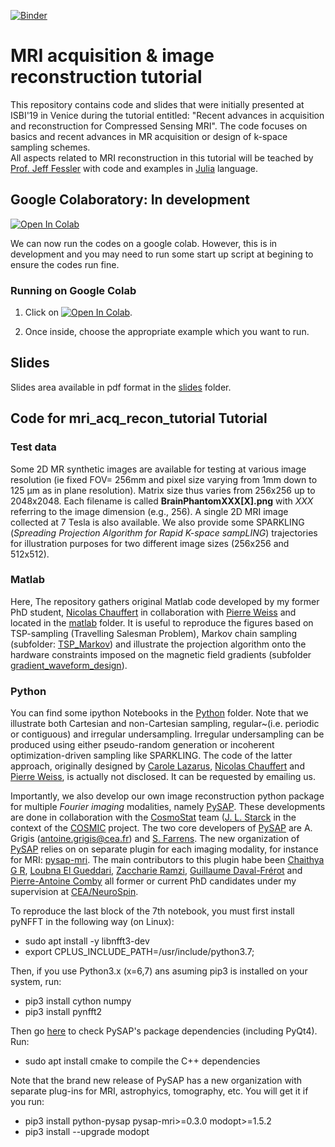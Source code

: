 [![Binder](https://mybinder.org/badge_logo.svg)](https://mybinder.org/v2/gh/philouc/mri_acq_recon_tutorial/master)

# MRI acquisition & image reconstruction tutorial

This repository contains code and slides that were initially presented at ISBI'19 in Venice during the tutorial entitled: "Recent advances in acquisition and reconstruction for Compressed Sensing MRI". The code focuses on basics and recent advances in MR acquisition or design of k-space sampling schemes.  
All aspects related to MRI reconstruction in this tutorial will be teached by [Prof. Jeff Fessler](https://github.com/JeffFessler/MIRT.jl) with code and examples in [Julia](https://julialang.org/) language.


## Google Colaboratory: In development

[![Open In Colab](https://colab.research.google.com/assets/colab-badge.svg)](https://colab.research.google.com/github/philouc/mri_acq_recon_tutorial/)

We can now run the codes on a google colab. However, this is in development and you may need to run some start up script at begining to ensure the codes run fine.

### Running on Google Colab

1) Click on [![Open In Colab](https://colab.research.google.com/assets/colab-badge.svg)](https://colab.research.google.com/github/philouc/mri_acq_recon_tutorial/).

2) Once inside, choose the appropriate example which you want to run.

## Slides

Slides area available in pdf format in the [slides](https://github.com/philouc/mri_acq_recon_tutorial/tree/master/slides) folder. 

## Code for mri_acq_recon_tutorial Tutorial

### Test data

Some 2D MR synthetic images are available for testing at various image resolution (ie fixed FOV= 256mm and pixel size varying from 1mm down to 125 µm as in plane resolution). Matrix size thus varies from 256x256 up to 2048x2048. Each filename is called **BrainPhantomXXX[X].png** with _XXX_ referring to the image dimension (e.g., 256). A single 2D MRI image collected at 7 Tesla is also available. We also provide some SPARKLING (_Spreading Projection Algorithm for Rapid K-space sampLING_) trajectories for illustration purposes for two different image sizes (256x256 and 512x512). 

### Matlab

Here, The repository gathers original Matlab code developed by my former PhD student, [Nicolas Chauffert](http://chauffertn.free.fr/) in collaboration with [Pierre Weiss](https://www.math.univ-toulouse.fr/~weiss/) and located in the [matlab](https://github.com/philouc/mri_acq_recon_tutorial/tree/master/matlab) folder. It is useful to reproduce the figures based on TSP-sampling (Travelling Salesman Problem), Markov chain sampling (subfolder: [TSP_Markov](https://github.com/philouc/mri_acq_recon_tutorial/tree/master/matlab/TSP_Markov)) and illustrate the projection algorithm onto the hardware constraints imposed on the magnetic field gradients (subfolder [gradient_waveform_design](https://github.com/philouc/mri_acq_recon_tutorial/tree/master/matlab/gradient_waveform_design)).

### Python

You can find some ipython Notebooks in the [Python](https://github.com/philouc/mri_acq_recon_tutorial/tree/master/python) folder. Note that we illustrate both Cartesian and non-Cartesian sampling, regular~(i.e. periodic or contiguous) and irregular undersampling. Irregular undersampling can be produced using either pseudo-random generation or incoherent optimization-driven sampling like SPARKLING. The code of the latter approach, originally designed by [Carole Lazarus](https://www.linkedin.com/in/carole-lazarus-b44907a6/?originalSubdomain=fr), [Nicolas Chauffert](http://chauffertn.free.fr/) and [Pierre Weiss](https://www.math.univ-toulouse.fr/~weiss/), is actually not disclosed. It can be requested by emailing us. 

Importantly, we also develop our own image reconstruction python package for multiple _Fourier imaging_ modalities, namely [PySAP](https://github.com/CEA-COSMIC/pysap). These developments are done in collaboration with the [CosmoStat](https://cosmostat.org) team ([J. L. Starck](http://jstarck.cosmostat.org/) in the context of the [COSMIC](https://cosmic.cosmostat.org) project. The two core developers of [PySAP](https://github.com/CEA-COSMIC/pysap) are A. Grigis (antoine.grigis@cea.fr) and [S. Farrens](http://www.cosmostat.org/people/sfarrens). The new organization of [PySAP](https://github.com/CEA-COSMIC/pysap) relies on on separate plugin for each imaging modality, for instance for MRI: [pysap-mri](https://github.com/CEA-COSMIC/pysap-mri). The main contributors to this plugin habe been [Chaithya G R](https://github.com/chaithyagr), [Loubna El Gueddari](https://github.com/LElgueddari), [Zaccharie Ramzi](https://github.com/zaccharieramzi), [Guillaume Daval-Frérot](https://github.com/Daval-G) and [Pierre-Antoine Comby](https://gitmemory.cn/@paquiteau)  all former or current PhD candidates under my supervision at [CEA/NeuroSpin](http://joliot.cea.fr/drf/joliot/en/Pages/research_entities/NeuroSpin.aspx).


To reproduce the last block of the 7th notebook, you must first install pyNFFT in the following way (on Linux):

* sudo apt install -y libnfft3-dev 
* export CPLUS_INCLUDE_PATH=/usr/include/python3.7; 

Then, if you use Python3.x (x=6,7) ans asuming pip3 is installed on your system, run:
* pip3 install cython numpy
* pip3 install pynfft2

Then go [here](https://github.com/CEA-COSMIC/pysap) to check PySAP's package dependencies (including PyQt4).
Run: 
* sudo apt install cmake to compile the C++ dependencies

Note that the brand new release of PySAP has a new organization with separate plug-ins for MRI, astrophyics, tomography, etc.
You will get it if you run:

* pip3 install python-pysap pysap-mri>=0.3.0 modopt>=1.5.2 
* pip3 install --upgrade modopt
